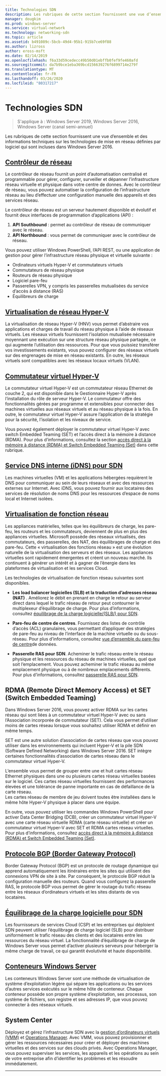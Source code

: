 ```yaml
---
title: Technologies SDN
description: Les rubriques de cette section fournissent une vue d’ensemble et des informations techniques sur les technologies de mise en réseau définies par logiciel qui sont incluses dans Windows Server 2016.
manager: dougkim
ms.prod: windows-server
ms.service: virtual-network
ms.technology: networking-sdn
ms.topic: article
ms.assetid: b491089c-5bcb-49d4-95b1-915b7ce69f88
ms.author: lizross
author: eross-msft
ms.date: 02/14/2019
ms.openlocfilehash: f6a33d59cedecc49b50d01ebffb0fef9fe460afd
ms.sourcegitcommit: da7b9bce1eba369bcd156639276f6899714e279f
ms.translationtype: MT
ms.contentlocale: fr-FR
ms.lasthandoff: 03/26/2020
ms.locfileid: "80317217"
---
```

# <a name="sdn-technologies"></a>Technologies SDN

>S'applique à : Windows Server 2019, Windows Server 2016, Windows Server (canal semi-annuel)

Les rubriques de cette section fournissent une vue d’ensemble et des informations techniques sur les technologies de mise en réseau définies par logiciel qui sont incluses dans Windows Server 2016.  

## <a name="network-controller"></a>[Contrôleur de réseau](network-controller/Network-Controller.md)

Le contrôleur de réseau fournit un point d’automatisation centralisé et programmable pour gérer, configurer, surveiller et dépanner l’infrastructure réseau virtuelle et physique dans votre centre de donnes. Avec le contrôleur de réseau, vous pouvez automatiser la configuration de l’infrastructure réseau au lieu d’effectuer une configuration manuelle des appareils et des services réseau. 

Le contrôleur de réseau est un serveur hautement disponible et évolutif et fournit deux interfaces de programmation d’applications (API) :

1. **API Southbound** : permet au contrôleur de réseau de communiquer avec le réseau.
2. **API Northbound** : vous permet de communiquer avec le contrôleur de réseau.

Vous pouvez utiliser Windows PowerShell, l’API REST, ou une application de gestion pour gérer l’infrastructure réseau physique et virtuelle suivante :

- Ordinateurs virtuels Hyper-V et commutateurs virtuels 
- Commutateurs de réseau physique 
- Routeurs de réseau physique 
- Logiciel pare-feu 
- Passerelles VPN, y compris les passerelles mutualisées du service d’accès à distance (RAS) 
- Équilibreurs de charge 
  
## <a name="hyper-v-network-virtualization"></a>[Virtualisation de réseau Hyper-V](hyper-v-network-virtualization/Hyper-V-Network-Virtualization.md)

La virtualisation de réseau Hyper-V (HNV) vous permet d’abstraire vos applications et charges de travail du réseau physique à l’aide de réseaux virtuels. Les réseaux virtuels fournissent l’isolation mutualisée nécessaire moyennant une exécution sur une structure réseau physique partagée, ce qui augmente l’utilisation des ressources. Pour que vous puissiez transférer vos investissements existants, vous pouvez configurer des réseaux virtuels sur des engrenages de mise en réseau existants. En outre, les réseaux virtuels sont compatibles avec les réseaux locaux virtuels (VLAN).
  
## <a name="hyper-v-virtual-switch"></a>[Commutateur virtuel Hyper-V](../../../virtualization/hyper-v-virtual-switch/Hyper-V-Virtual-Switch.md) 

Le commutateur virtuel Hyper-V est un commutateur réseau Ethernet de couche 2, qui est disponible dans le Gestionnaire Hyper-V après l’installation du rôle de serveur Hyper-V. Le commutateur offre des fonctionnalités gérées par programme et extensibles pour connecter des machines virtuelles aux réseaux virtuels et au réseau physique à la fois. En outre, le commutateur virtuel Hyper-V assure l’application de la stratégie pour la sécurité, l’isolation et les niveaux de service.
  
Vous pouvez également déployer le commutateur virtuel Hyper-V avec switch Embedded Teaming (SET) et l’accès direct à la mémoire à distance (RDMA). Pour plus d’informations, consultez la section [accès direct à la mémoire à distance (RDMA) et Switch Embedded Teaming (Set)](#remote-direct-memory-access-rdma-and-switch-embedded-teaming-set) dans cette rubrique.

## <a name="internal-dns-service-idns-for-sdn"></a>[Service DNS interne (iDNS) pour SDN](Idns-for-Sdn.md)

Les machines virtuelles (VM) et les applications hébergées requièrent le DNS pour communiquer au sein de leurs réseaux et avec des ressources externes sur Internet. Avec iDNS, vous pouvez fournir aux locataires des services de résolution de noms DNS pour les ressources d’espace de noms local et Internet isolées. 
  
## <a name="network-function-virtualization"></a>[Virtualisation de fonction réseau](network-function-virtualization/Network-Function-Virtualization.md)

Les appliances matérielles, telles que les équilibreurs de charge, les pare-feu, les routeurs et les commutateurs, deviennent de plus en plus des appliances virtuelles. Microsoft possède des réseaux virtualisés, des commutateurs, des passerelles, des NAT, des équilibrages de charge et des pare-feu. Cette « virtualisation des fonctions réseau » est une évolution naturelle de la virtualisation des serveurs et des réseaux. Les appliances virtuelles sont rapidement émergentes et créent un nouveau marché. Ils continuent à générer un intérêt et à gagner de l’énergie dans les plateformes de virtualisation et les services Cloud. 
  
Les technologies de virtualisation de fonction réseau suivantes sont disponibles.  
  
-   **Les load balancer logicielles (SLB) et la traduction d’adresses réseau (NAT)** . Améliorez le débit en prenant en charge le retour au serveur direct dans lequel le trafic réseau de retour peut contourner le multiplexeur d’équilibrage de charge. Pour plus d’informations, consultez [équilibrage de la charge logicielle/(SLB/) pour SDN](network-function-virtualization/software-load-balancing-for-sdn.md).
  
-   **Pare-feu de centre de centres**. Fournissez des listes de contrôle d’accès (ACL) granulaires, vous permettant d’appliquer des stratégies de pare-feu au niveau de l’interface de la machine virtuelle ou du sous-réseau. Pour plus d’informations, consultez [vue d’ensemble du pare-feu de centre](network-function-virtualization/Datacenter-Firewall-Overview.md)de données.
  
-   **Passerelle RAS pour SDN**. Acheminer le trafic réseau entre le réseau physique et les ressources du réseau de machines virtuelles, quel que soit l’emplacement. Vous pouvez acheminer le trafic réseau au même emplacement physique ou à de nombreux emplacements différents. Pour plus d’informations, consultez [passerelle RAS pour SDN](network-function-virtualization/RAS-Gateway-for-SDN.md).

## <a name="remote-direct-memory-access-rdma-and-switch-embedded-teaming-set"></a>RDMA (Remote Direct Memory Access) et SET (Switch Embedded Teaming)  
Dans Windows Server 2016, vous pouvez activer RDMA sur les cartes réseau qui sont liées à un commutateur virtuel Hyper-V avec ou sans l’Association incorporée de commutateur (SET). Cela vous permet d’utiliser moins de cartes réseau lorsque vous souhaitez utiliser RDMA et définir en même temps.  
  
SET est une autre solution d’association de cartes réseau que vous pouvez utiliser dans les environnements qui incluent Hyper-V et la pile SDN (Software Defined Networking) dans Windows Server 2016. SET intègre certaines fonctionnalités d’association de cartes réseau dans le commutateur virtuel Hyper-V.  
  
L’ensemble vous permet de grouper entre une et huit cartes réseau Ethernet physiques dans une ou plusieurs cartes réseau virtuelles basées sur le logiciel. Ces cartes réseau virtuelles fournissent des performances élevées et une tolérance de panne importante en cas de défaillance de la carte réseau.  
Les cartes réseau de membre de jeu doivent toutes être installées dans le même hôte Hyper-V physique à placer dans une équipe.  
  
En outre, vous pouvez utiliser les commandes Windows PowerShell pour activer Data Center Bridging (DCB), créer un commutateur virtuel Hyper-V avec une carte réseau virtuelle RDMA (carte réseau virtuelle) et créer un commutateur virtuel Hyper-V avec SET et RDMA cartes réseau virtuelles. Pour plus d’informations, consultez [accès direct à la mémoire à distance (RDMA) et Switch Embedded Teaming (Set)](https://docs.microsoft.com/windows-server/virtualization/hyper-v-virtual-switch/rdma-and-switch-embedded-teaming.md).

## <a name="border-gateway-protocol-bgp"></a>[Protocole BGP (Border Gateway Protocol)](../../../remote/remote-access/bgp/Border-Gateway-Protocol-BGP.md)
  
Border Gateway Protocol (BGP) est un protocole de routage dynamique qui apprend automatiquement les itinéraires entre les sites qui utilisent des connexions VPN de site à site. Par conséquent, le protocole BGP réduit la configuration manuelle des routeurs.   Quand vous configurez la passerelle RAS, le protocole BGP vous permet de gérer le routage du trafic réseau entre les réseaux d’ordinateurs virtuels et les sites distants de vos locataires.  
  
## <a name="software-load-balancing-slb-for-sdn"></a>[Équilibrage de la charge logicielle pour SDN](network-function-virtualization/software-load-balancing-for-sdn.md)
Les fournisseurs de services Cloud (CSP) et les entreprises qui déploient SDN peuvent utiliser l’équilibrage de charge logiciel (SLB) pour distribuer uniformément le trafic réseau des clients et des locataires entre les ressources du réseau virtuel. La fonctionnalité d’équilibrage de charge de Windows Server vous permet d’activer plusieurs serveurs pour héberger la même charge de travail, ce qui garantit évolutivité et haute disponibilité. 

## <a name="windows-server-containers"></a>[Conteneurs Windows Server](Containers/Container-networking-overview.md)

Les conteneurs Windows Server sont une méthode de virtualisation de système d’exploitation légère qui sépare les applications ou les services d’autres services exécutés sur le même hôte de conteneur. Chaque conteneur possède son propre système d’exploitation, ses processus, son système de fichiers, son registre et ses adresses IP, que vous pouvez connecter à des réseaux virtuels. 

## <a name="system-center"></a>System Center

Déployez et gérez l’infrastructure SDN avec la [gestion d’ordinateurs virtuels (VMM)](https://docs.microsoft.com/system-center/vmm/) et [Operations Manager](https://docs.microsoft.com/system-center/scom/). Avec VMM, vous pouvez provisionner et gérer les ressources nécessaires pour créer et déployer des machines virtuelles et des services sur des clouds privés.  Avec Operations Manager, vous pouvez superviser les services, les appareils et les opérations au sein de votre entreprise afin d’identifier les problèmes et les résoudre immédiatement. 


---